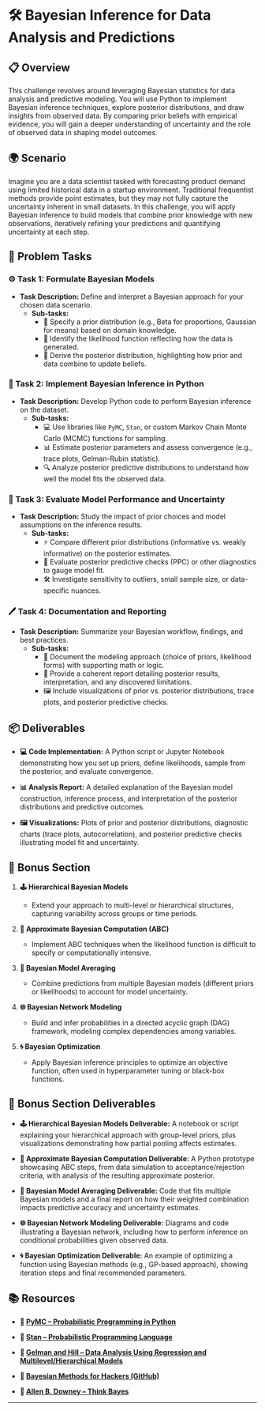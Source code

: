 # 🛠️ Bayesian Inference for Data Analysis and Predictions

## 📋 Overview
This challenge revolves around leveraging Bayesian statistics for data analysis and predictive modeling. You will use Python to implement Bayesian inference techniques, explore posterior distributions, and draw insights from observed data. By comparing prior beliefs with empirical evidence, you will gain a deeper understanding of uncertainty and the role of observed data in shaping model outcomes.

## 🌍 Scenario
Imagine you are a data scientist tasked with forecasting product demand using limited historical data in a startup environment. Traditional frequentist methods provide point estimates, but they may not fully capture the uncertainty inherent in small datasets. In this challenge, you will apply Bayesian inference to build models that combine prior knowledge with new observations, iteratively refining your predictions and quantifying uncertainty at each step.

## 📝 Problem Tasks

### ⚙️ Task 1: Formulate Bayesian Models
- **Task Description:** Define and interpret a Bayesian approach for your chosen data scenario.
  - **Sub-tasks:**
    - 📐 Specify a prior distribution (e.g., Beta for proportions, Gaussian for means) based on domain knowledge.
    - 🧮 Identify the likelihood function reflecting how the data is generated.
    - 🔧 Derive the posterior distribution, highlighting how prior and data combine to update beliefs.

### 🔬 Task 2: Implement Bayesian Inference in Python
- **Task Description:** Develop Python code to perform Bayesian inference on the dataset.
  - **Sub-tasks:**
    - 💻 Use libraries like `PyMC`, `Stan`, or custom Markov Chain Monte Carlo (MCMC) functions for sampling.
    - 📊 Estimate posterior parameters and assess convergence (e.g., trace plots, Gelman-Rubin statistic).
    - 🔍 Analyze posterior predictive distributions to understand how well the model fits the observed data.

### 🔧 Task 3: Evaluate Model Performance and Uncertainty
- **Task Description:** Study the impact of prior choices and model assumptions on the inference results.
  - **Sub-tasks:**
    - ⚡ Compare different prior distributions (informative vs. weakly informative) on the posterior estimates.
    - 🔄 Evaluate posterior predictive checks (PPC) or other diagnostics to gauge model fit.
    - 🛠️ Investigate sensitivity to outliers, small sample size, or data-specific nuances.

### 🖊️ Task 4: Documentation and Reporting
- **Task Description:** Summarize your Bayesian workflow, findings, and best practices.
  - **Sub-tasks:**
    - 📄 Document the modeling approach (choice of priors, likelihood forms) with supporting math or logic.
    - 📝 Provide a coherent report detailing posterior results, interpretation, and any discovered limitations.
    - 🖼️ Include visualizations of prior vs. posterior distributions, trace plots, and posterior predictive checks.

## 📦 Deliverables
- **💻 Code Implementation:**
  A Python script or Jupyter Notebook demonstrating how you set up priors, define likelihoods, sample from the posterior, and evaluate convergence.

- **📊 Analysis Report:**
  A detailed explanation of the Bayesian model construction, inference process, and interpretation of the posterior distributions and predictive outcomes.

- **🖼️ Visualizations:**
  Plots of prior and posterior distributions, diagnostic charts (trace plots, autocorrelation), and posterior predictive checks illustrating model fit and uncertainty.

## 🎁 Bonus Section
1. **🕹️ Hierarchical Bayesian Models**
   - Extend your approach to multi-level or hierarchical structures, capturing variability across groups or time periods.

2. **🧮 Approximate Bayesian Computation (ABC)**
   - Implement ABC techniques when the likelihood function is difficult to specify or computationally intensive.

3. **🔄 Bayesian Model Averaging**
   - Combine predictions from multiple Bayesian models (different priors or likelihoods) to account for model uncertainty.

4. **🌐 Bayesian Network Modeling**
   - Build and infer probabilities in a directed acyclic graph (DAG) framework, modeling complex dependencies among variables.

5. **🌀 Bayesian Optimization**
   - Apply Bayesian inference principles to optimize an objective function, often used in hyperparameter tuning or black-box functions.

## 🏅 Bonus Section Deliverables
- **🕹️ Hierarchical Bayesian Models Deliverable:**
  A notebook or script explaining your hierarchical approach with group-level priors, plus visualizations demonstrating how partial pooling affects estimates.

- **🧮 Approximate Bayesian Computation Deliverable:**
  A Python prototype showcasing ABC steps, from data simulation to acceptance/rejection criteria, with analysis of the resulting approximate posterior.

- **🔄 Bayesian Model Averaging Deliverable:**
  Code that fits multiple Bayesian models and a final report on how their weighted combination impacts predictive accuracy and uncertainty estimates.

- **🌐 Bayesian Network Modeling Deliverable:**
  Diagrams and code illustrating a Bayesian network, including how to perform inference on conditional probabilities given observed data.

- **🌀 Bayesian Optimization Deliverable:**
  An example of optimizing a function using Bayesian methods (e.g., GP-based approach), showing iteration steps and final recommended parameters.

## 📚 Resources

- **🔗 [PyMC – Probabilistic Programming in Python](https://www.pymc.io/)**

- **🔗 [Stan – Probabilistic Programming Language](https://mc-stan.org/)**

- **🔗 [Gelman and Hill – Data Analysis Using Regression and Multilevel/Hierarchical Models](http://www.stat.columbia.edu/~gelman/arm/)**

- **🔗 [Bayesian Methods for Hackers (GitHub)](https://github.com/CamDavidsonPilon/Probabilistic-Programming-and-Bayesian-Methods-for-Hackers)**

- **🔗 [Allen B. Downey – Think Bayes](https://allendowney.com/wp/books/think-bayes/)**

---
